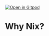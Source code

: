[![Open in Gitpod](https://gitpod.io/button/open-in-gitpod.svg)](https://gitpod.io/#https://github.com/garbas/sbtb-examples)

# Why Nix?